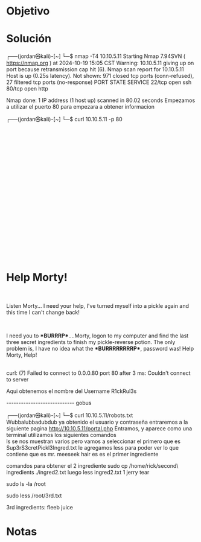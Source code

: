 
# Objetivo 


# Solución 
┌──(jordan㉿kali)-[~]
└─$ nmap -T4 10.10.5.11
Starting Nmap 7.94SVN ( https://nmap.org ) at 2024-10-19 15:05 CST
Warning: 10.10.5.11 giving up on port because retransmission cap hit (6).
Nmap scan report for 10.10.5.11
Host is up (0.25s latency).
Not shown: 971 closed tcp ports (conn-refused), 27 filtered tcp ports (no-response)
PORT   STATE SERVICE
22/tcp open  ssh
80/tcp open  http

Nmap done: 1 IP address (1 host up) scanned in 80.02 seconds
Empezamos a utilizar el puerto 80 para empezara a obtener informacion

┌──(jordan㉿kali)-[~]
└─$ curl 10.10.5.11 -p 80
<!DOCTYPE html>
<html lang="en">
<head>
  <title>Rick is sup4r cool</title>
  <meta charset="utf-8">
  <meta name="viewport" content="width=device-width, initial-scale=1">
  <link rel="stylesheet" href="assets/bootstrap.min.css">
  <script src="assets/jquery.min.js"></script>
  <script src="assets/bootstrap.min.js"></script>
  <style>
  .jumbotron {
    background-image: url("assets/rickandmorty.jpeg");
    background-size: cover;
    height: 340px;
  }
  </style>
</head>
<body>

  <div class="container">
    <div class="jumbotron"></div>
    <h1>Help Morty!</h1></br>
    <p>Listen Morty... I need your help, I've turned myself into a pickle again and this time I can't change back!</p></br>
    <p>I need you to <b>*BURRRP*</b>....Morty, logon to my computer and find the last three secret ingredients to finish my pickle-reverse potion. The only problem is,
    I have no idea what the <b>*BURRRRRRRRP*</b>, password was! Help Morty, Help!</p></br>
  </div>

  <!--

    Note to self, remember username!

    Username: R1ckRul3s

  -->

</body>
</html>
curl: (7) Failed to connect to 0.0.0.80 port 80 after 3 ms: Couldn't connect to server

Aqui obtenemos el nombre del Username R1ckRul3s


---------------------------- gobus


┌──(jordan㉿kali)-[~]
└─$ curl 10.10.5.11/robots.txt                    
Wubbalubbadubdub
 ya obtenido el usuario y contraseña entraremos a la siguiente pagina 
http://10.10.5.11/portal.php
Entramos, y aparece como una terminal utilizamos los siguientes comandos  
ls
se nos muestran varios pero vamos a seleccionar el primero 
que es  Sup3rS3cretPickl3Ingred.txt le agregamos less para poder ver lo que contiene 
que es  mr. meeseek hair  es es  el primer ingrediente 


comandos para obtener el 2 ingrediente 
sudo cp  /home/rick/second\ ingredients ./ingred2.txt
luego 
less ingred2.txt
1 jerry tear

sudo ls -la /root

sudo less /root/3rd.txt

3rd ingredients: fleeb juice


# Notas 

